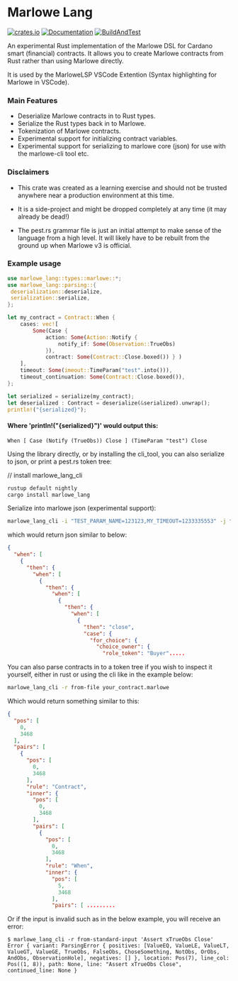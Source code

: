 # Marlowe Lang

[![crates.io](https://img.shields.io/crates/v/marlowe_lang.svg)](https://crates.io/crates/marlowe_lang)
[![Documentation](https://docs.rs/marlowe_lang/badge.svg)](https://docs.rs/marlowe_lang)
[![BuildAndTest](https://github.com/OlofBlomqvist/marlowe_rust/actions/workflows/rust.yml/badge.svg?branch=master)](https://github.com/OlofBlomqvist/marlowe_rust/actions/workflows/rust.yml)

An experimental Rust implementation of the Marlowe DSL for Cardano smart (financial) contracts. 
It allows you to create Marlowe contracts from Rust rather than using Marlowe directly.

It is used by the MarloweLSP VSCode Extention (Syntax highlighting for Marlowe in VSCode).

### Main Features

- Deserialize Marlowe contracts in to Rust types.
- Serialize the Rust types back in to Marlowe.
- Tokenization of Marlowe contracts.
- Experimental support for initializing contract variables.
- Experimental support for serializing to marlowe core (json) for use with the marlowe-cli tool etc.

### Disclaimers

- This crate was created as a learning exercise and should not be trusted anywhere near a production environment at this time.

- It is a side-project and might be dropped completely at any time (it may already be dead!)

- The pest.rs grammar file is just an initial attempt to make sense of the language from a high level. 
  It will likely have to be rebuilt from the ground up when Marlowe v3 is official.


### Example usage

```rust
use marlowe_lang::types::marlowe::*;
use marlowe_lang::parsing::{
 deserialization::deserialize,
 serialization::serialize,
};

let my_contract = Contract::When {
    cases: vec![
        Some(Case { 
            action: Some(Action::Notify { 
                notify_if: Some(Observation::TrueObs) 
            }), 
            contract: Some(Contract::Close.boxed()) } )
    ],
    timeout: Some(imeout::TimeParam("test".into())),
    timeout_continuation: Some(Contract::Close.boxed()),
};

let serialized = serialize(my_contract);
let deserialized : Contract = deserialize(&serialized).unwrap();
println!("{serialized}");
```

#### Where 'println!("{serialized}")' would output this:
```text
When [ Case (Notify (TrueObs)) Close ] (TimeParam "test") Close
```

Using the library directly, or by installing the cli_tool, 
you can also serialize to json, or print a pest.rs token tree:

// install marlowe_lang_cli
```bash
rustup default nightly
cargo install marlowe_lang
```

Serialize into marlowe json (experimental support):
```bash
marlowe_lang_cli -i "TEST_PARAM_NAME=123123,MY_TIMEOUT=1233335553" -j from-file my_file.marlowe
```

which would return json similar to below:

```json
{
  "when": [
    {
      "then": {
        "when": [
          {
            "then": {
              "when": [
                {
                  "then": {
                    "when": [
                      {
                        "then": "close",
                        "case": {
                          "for_choice": {
                            "choice_owner": {
                              "role_token": "Buyer".....
```

You can also parse contracts in to a token tree if you wish to inspect it yourself,
either in rust or using the cli like in the example below:

```bash
marlowe_lang_cli -r from-file your_contract.marlowe
```

Which would return something similar to this:
```json
{
  "pos": [
    0,
    3468
  ],
  "pairs": [
    {
      "pos": [
        0,
        3468
      ],
      "rule": "Contract",
      "inner": {
        "pos": [
          0,
          3468
        ],
        "pairs": [
          {
            "pos": [
              0,
              3468
            ],
            "rule": "When",
            "inner": {
              "pos": [
                5,
                3468
              ],
              "pairs": [ .........
```

Or if the input is invalid such as in the below example, you will receive an error:

```
$ marlowe_lang_cli -r from-standard-input 'Assert xTrueObs Close'
Error { variant: ParsingError { positives: [ValueEQ, ValueLE, ValueLT, ValueGT, ValueGE, TrueObs, FalseObs, ChoseSomething, NotObs, OrObs, AndObs, ObservationHole], negatives: [] }, location: Pos(7), line_col: Pos((1, 8)), path: None, line: "Assert xTrueObs Close", continued_line: None }
```
